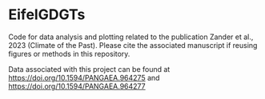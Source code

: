 # EifelGDGTs
Code for data analysis and plotting related to the publication Zander et al., 2023 (Climate of the Past). Please cite the associated manuscript if reusing figures or methods in this repository. 

Data associated with this project can be found at https://doi.org/10.1594/PANGAEA.964275 and https://doi.org/10.1594/PANGAEA.964277
